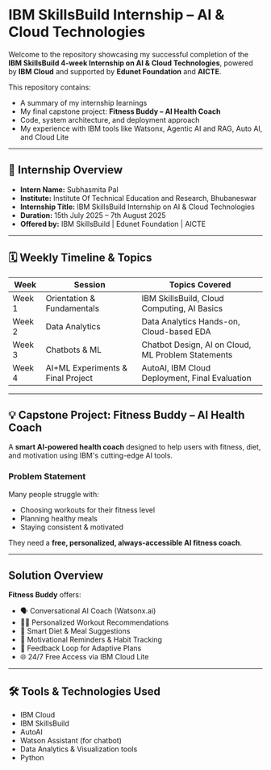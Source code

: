 # IBM SkillsBuild Internship – AI & Cloud Technologies

Welcome to the repository showcasing my successful completion of the **IBM SkillsBuild 4-week Internship on AI & Cloud Technologies**, powered by **IBM Cloud** and supported by **Edunet Foundation** and **AICTE**.

This repository contains:
- A summary of my internship learnings
- My final capstone project: **Fitness Buddy – AI Health Coach**
- Code, system architecture, and deployment approach
- My experience with IBM tools like Watsonx, Agentic AI and RAG, Auto AI, and Cloud Lite

---
## 📌 Internship Overview

- **Intern Name:** Subhasmita Pal  
- **Institute:** Institute Of Technical Education and Research, Bhubaneswar  
- **Internship Title:** IBM SkillsBuild Internship on AI & Cloud Technologies  
- **Duration:** 15th July 2025 – 7th August 2025  
- **Offered by:** IBM SkillsBuild | Edunet Foundation | AICTE  

---

## 🗓️ Weekly Timeline & Topics

| **Week** | **Session**                              | **Topics Covered**                                 |
|----------|-------------------------------------------|----------------------------------------------------|
| Week 1   | Orientation & Fundamentals                | IBM SkillsBuild, Cloud Computing, AI Basics        |
| Week 2   | Data Analytics                             | Data Analytics Hands-on, Cloud-based EDA           |
| Week 3   | Chatbots & ML                              | Chatbot Design, AI on Cloud, ML Problem Statements |
| Week 4   | AI+ML Experiments & Final Project          | AutoAI, IBM Cloud Deployment, Final Evaluation     |

---
## 💡 Capstone Project: Fitness Buddy – AI Health Coach

A **smart AI-powered health coach** designed to help users with fitness, diet, and motivation using IBM's cutting-edge AI tools.

### Problem Statement

Many people struggle with:
- Choosing workouts for their fitness level  
- Planning healthy meals  
- Staying consistent & motivated  

They need a **free, personalized, always-accessible AI fitness coach**.

---

## Solution Overview

**Fitness Buddy** offers:

- 🗣️ Conversational AI Coach (Watsonx.ai)  
- 🏋️‍♂️ Personalized Workout Recommendations  
- 🥗 Smart Diet & Meal Suggestions  
- 📣 Motivational Reminders & Habit Tracking  
- 🔁 Feedback Loop for Adaptive Plans  
- 🌐 24/7 Free Access via IBM Cloud Lite  

---
## 🛠️ Tools & Technologies Used
- IBM Cloud
- IBM SkillsBuild
- AutoAI
- Watson Assistant (for chatbot)
- Data Analytics & Visualization tools
- Python
